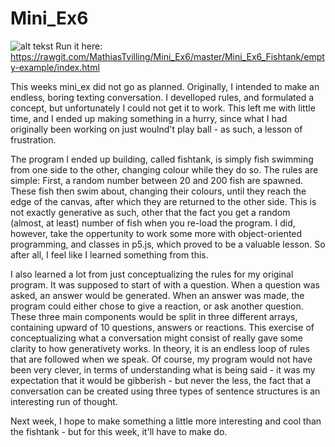 # Mini_Ex6
![alt tekst](https://github.com/MathiasTvilling/Mini_Ex6/blob/master/Sk%C3%A6rmbillede%202018-03-19%20kl.%2019.39.22.png)
Run it here: https://rawgit.com/MathiasTvilling/Mini_Ex6/master/Mini_Ex6_Fishtank/empty-example/index.html

This weeks mini_ex did not go as planned. Originally, I intended to make an endless, boring texting conversation. I develloped rules, and formulated a concept, but unfortunately I could not get it to work. This left me with little time, and I ended up making something in a hurry, since what I had originally been working on just woulnd't play ball - as such, a lesson of frustration. 

The program I ended up building, called fishtank, is simply fish swimming from one side to the other, changing colour while they do so. The rules are simple: First, a random number between 20 and 200 fish are spawned. These fish then swim about, changing their colours, until they reach the edge of the canvas, after which they are returned to the other side. This is not exactly generative as such, other that the fact you get a random (almost, at least) number of fish when you re-load the program. I did, however, take the oppertunity to work some more with object-oriented programming, and classes in p5.js, which proved to be a valuable lesson. So after all, I feel like I learned something from this.

I also learned a lot from just conceptualizing the rules for my original program. It was supposed to start of with a question. When a question was asked, an answer would be generated. When an answer was made, the program could either chose to give a reaction, or ask another question. These three main components would be split in three different arrays, containing upward of 10 questions, answers or reactions. This exercise of conceptualizing what a conversation might consist of really gave some clarity to how generativety works. In theory, it is an endless loop of rules that are followed when we speak. Of course, my program would not have been very clever, in terms of understanding what is being said - it was my expectation that it would be gibberish - but never the less, the fact that a conversation can be created using three types of sentence structures is an interesting run of thought. 

Next week, I hope to make something a little more interesting and cool than the fishtank - but for this week, it'll have to make do.
